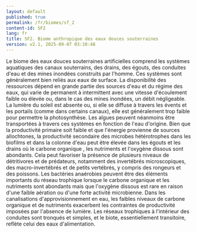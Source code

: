```yaml
---
layout: default
published: true
permalink: /fr/biomes/sf_2
content-id: SF2
lang: fr
title: SF2. Biome anthropique des eaux douces souterraines
version: v2.1, 2025-09-07 03:10:48
---
```


Le biome des eaux douces souterraines artificielles comprend les
systèmes aquatiques des canaux souterrains, des drains, des égouts, des
conduites d\'eau et des mines inondées construits par l\'homme. Ces
systèmes sont généralement bien reliés aux eaux de surface. La
disponibilité des ressources dépend en grande partie des sources d\'eau
et du régime des eaux, qui varie de permanent à intermittent avec une
vitesse d\'écoulement faible ou élevée ou, dans le cas des mines
inondées, un débit négligeable. La lumière du soleil est absente ou, si
elle se diffuse à travers les évents et les portails (comme dans
certains canaux), elle est généralement trop faible pour permettre la
photosynthèse. Les algues peuvent néanmoins être transportées à travers
ces systèmes en fonction de l\'eau d\'origine. Bien que la productivité
primaire soit faible et que l\'énergie provienne de sources allochtones,
la productivité secondaire des microbes hétérotrophes dans les biofilms
et dans la colonne d\'eau peut être élevée dans les égouts et les drains
où le carbone organique , les nutriments et l\'oxygène dissous sont
abondants. Cela peut favoriser la présence de plusieurs niveaux de
détritivores et de prédateurs, notamment des invertébrés microscopiques,
des macro-invertébrés et de petits vertébrés, y compris des rongeurs et
des poissons. Les bactéries anaérobies peuvent être des éléments
importants du réseau trophique lorsque le carbone organique et les
nutriments sont abondants mais que l\'oxygène dissous est rare en raison
d\'une faible aération ou d\'une forte activité microbienne. Dans les
canalisations d\'approvisionnement en eau, les faibles niveaux de
carbone organique et de nutriments exacerbent les contraintes de
productivité imposées par l\'absence de lumière. Les réseaux trophiques
à l\'intérieur des conduites sont tronqués et simples, et le biote,
essentiellement transitoire, reflète celui des eaux d\'alimentation.
